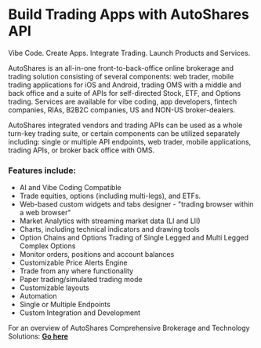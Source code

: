 # Build Trading Apps with AutoShares API
Vibe Code. Create Apps. Integrate Trading. Launch Products and Services.

AutoShares is an all-in-one front-to-back-office online brokerage and trading solution consisting of several components: web trader, mobile trading applications for iOS and Android, trading OMS with a middle and back office and a suite of APIs for self-directed Stock, ETF, and Options trading. Services are available for vibe coding, app developers, fintech companies, RIAs, B2B2C companies, US and NON-US broker-dealers.   

AutoShares integrated vendors and trading APIs can be used as a whole turn-key trading suite, or certain components can be utilized separately including: single or multiple API endpoints, web trader, mobile applications, trading APIs, or broker back office with OMS.

### Features include:

* AI and Vibe Coding Compatible
* Trade equities, options \(including multi-legs\), and ETFs.
* Web-based custom widgets and tabs designer - "trading browser within a web browser" 
* Market Analytics with streaming market data \(LI and LII\)
* Charts, including technical indicators and drawing tools
* Option Chains and Options Trading of Single Legged and Multi Legged Complex Options
* Monitor orders, positions and account balances 
* Customizable Price Alerts Engine
* Trade from any where functionality
* Paper trading/simulated trading mode 
* Customizable layouts 
* Automation
* Single or Multiple Endpoints
* Custom Integration and Development

For an overview of AutoShares Comprehensive Brokerage and Technology Solutions: [**Go here**](https://autoshares.com/api)

